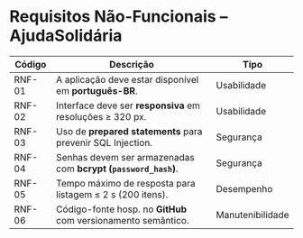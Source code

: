 # Requisitos Não-Funcionais – AjudaSolidária

| Código | Descrição | Tipo |
|--------|-----------|------|
| RNF-01 | A aplicação deve estar disponível em **português-BR**. | Usabilidade |
| RNF-02 | Interface deve ser **responsiva** em resoluções ≥ 320 px. | Usabilidade |
| RNF-03 | Uso de **prepared statements** para prevenir SQL Injection. | Segurança |
| RNF-04 | Senhas devem ser armazenadas com **bcrypt (`password_hash`)**. | Segurança |
| RNF-05 | Tempo máximo de resposta para listagem ≤ 2 s (200 itens). | Desempenho |
| RNF-06 | Código-fonte hosp. no **GitHub** com versionamento semântico. | Manutenibilidade |

